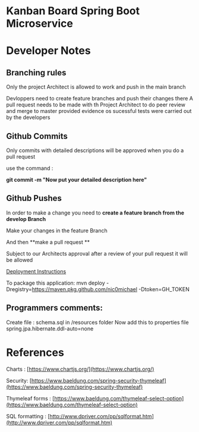 # Kanban Board Spring Boot Microservice

# Developer Notes

## Branching rules
Only the project Architect is allowed to work and push in the main branch

Devloppers need to create feature branches and push their changes there
A pull request needs to be made with th Project Architect to do peer review and merge to master
provided evidence os sucessful tests were carried out by the developers

## Github Commits
Only commits with detailed descriptions will be approved when you do a pull request

use the command :

**git commit -m "Now put your detailed description here"**


## Github Pushes
In order to make a change you need to **create a feature branch from the develop Branch**

Make your changes in the feature Branch

And then **make a pull request **

Subject to our Architects approval after a review of your pull request it will be allowed

[Deployment Instructions](https://docs.github.com/en/packages/using-github-packages-with-your-projects-ecosystem/configuring-apache-maven-for-use-with-github-packages)

To package this application:
mvn deploy -Dregistry=https://maven.pkg.github.com/nic0michael -Dtoken=GH_TOKEN

## Programmers comments: 
Create file : schema.sql in /resources folder
Now add this to properties file
spring.jpa.hibernate.ddl-auto=none



# References
Charts : [https://www.chartjs.org/](https://www.chartjs.org/)

Security: [https://www.baeldung.com/spring-security-thymeleaf](https://www.baeldung.com/spring-security-thymeleaf)

Thymeleaf forms : [https://www.baeldung.com/thymeleaf-select-option](https://www.baeldung.com/thymeleaf-select-option)

SQL formatting : [http://www.dpriver.com/pp/sqlformat.htm](http://www.dpriver.com/pp/sqlformat.htm)

